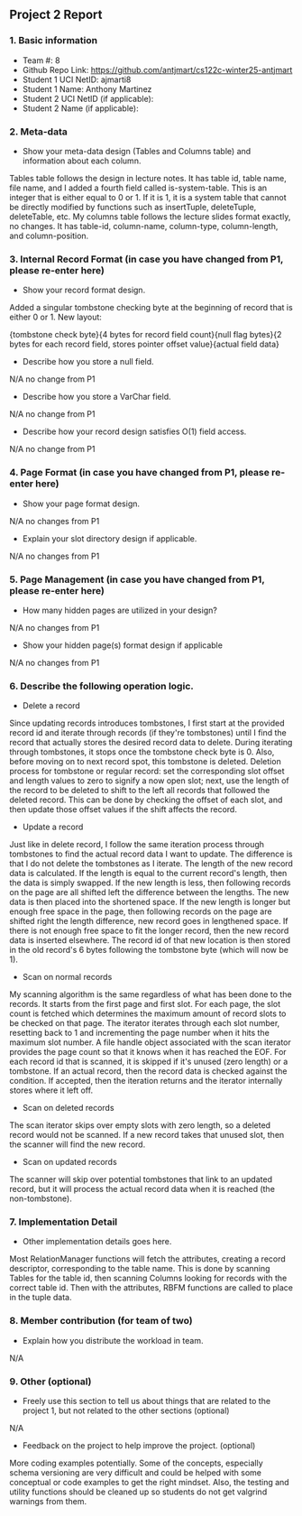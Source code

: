 ## Project 2 Report


### 1. Basic information
 - Team #: 8
 - Github Repo Link: https://github.com/antjmart/cs122c-winter25-antjmart
 - Student 1 UCI NetID: ajmarti8
 - Student 1 Name: Anthony Martinez
 - Student 2 UCI NetID (if applicable):
 - Student 2 Name (if applicable):

### 2. Meta-data
- Show your meta-data design (Tables and Columns table) and information about each column.

Tables table follows the design in lecture notes. It has table id, table name, file name, and I added
a fourth field called is-system-table. This is an integer that is either equal to 0 or 1. If it is 1, it
is a system table that cannot be directly modified
by functions such as insertTuple, deleteTuple, deleteTable, etc.
My columns table follows the lecture slides format exactly, no changes. It has table-id, column-name,
column-type, column-length, and column-position.

### 3. Internal Record Format (in case you have changed from P1, please re-enter here)
- Show your record format design.

Added a singular tombstone checking byte at the beginning of record that is either 0 or 1. New layout:

{tombstone check byte}{4 bytes for record field count}{null flag bytes}{2 bytes for each record field, stores
pointer offset value}{actual field data}

- Describe how you store a null field.

N/A no change from P1

- Describe how you store a VarChar field.

N/A no change from P1

- Describe how your record design satisfies O(1) field access.

N/A no change from P1

### 4. Page Format (in case you have changed from P1, please re-enter here)
- Show your page format design.

N/A no changes from P1

- Explain your slot directory design if applicable.

N/A no changes from P1

### 5. Page Management (in case you have changed from P1, please re-enter here)
- How many hidden pages are utilized in your design?

N/A no changes from P1

- Show your hidden page(s) format design if applicable

N/A no changes from P1

### 6. Describe the following operation logic.
- Delete a record

Since updating records introduces tombstones, I first start at the provided record id and iterate through
records (if they're tombstones) until I find the record that actually stores the desired record data
to delete. During iterating through tombstones, it stops once the tombstone check byte is 0. Also, before
moving on to next record spot, this tombstone is deleted. Deletion process for tombstone or regular record:
set the corresponding slot offset and length values to zero to signify a now open slot; next, use the length of
the record to be deleted to  shift to the left all records that followed the deleted record. This can be done
by checking the offset of each slot, and then update those offset values if the shift affects the record.

- Update a record

Just like in delete record, I follow the same iteration process through tombstones to find the actual record data
I want to update. The difference is that I do not delete the tombstones as I iterate. The length of the new record
data is calculated. If the length is equal to the current record's length, then the data is simply swapped. If the new
length is less, then following records on the page are all shifted left the difference between the lengths. The new
data is then placed into the shortened space. If the new length is longer but enough free space in the page, then
following records on the page are shifted right the length difference, new record goes in lengthened space. If
there is not enough free space to fit the longer record, then the new record data is inserted elsewhere. The
record id of that new location is then stored in the old record's 6 bytes following the tombstone byte (which will now be 1).

- Scan on normal records

My scanning algorithm is the same regardless of what has been done to the records. It starts from the first page
and first slot. For each page, the slot count is fetched which determines the maximum amount of record slots to be
checked on that page. The iterator iterates through each slot number, resetting back to 1 and incrementing the page
number when it hits the maximum slot number. A file handle object associated with the scan iterator provides
the page count so that it knows when it has reached the EOF. For each record id that is scanned, it is skipped
if it's unused (zero length) or a tombstone. If an actual record, then the record data is checked against the
condition. If accepted, then the iteration returns and the iterator internally stores where it left off.

- Scan on deleted records

The scan iterator skips over empty slots with zero length, so a deleted record would not be scanned. If a new record
takes that unused slot, then the scanner will find the new record.

- Scan on updated records

The scanner will skip over potential tombstones that link to an updated record, but it will process
the actual record data when it is reached (the non-tombstone).

### 7. Implementation Detail
- Other implementation details goes here.

Most RelationManager functions will fetch the attributes, creating a record descriptor, corresponding to
the table name. This is done by scanning Tables for the table id, then scanning Columns looking for records
with the correct table id. Then with the attributes, RBFM functions are called to place in the tuple data.

### 8. Member contribution (for team of two)
- Explain how you distribute the workload in team.

N/A

### 9. Other (optional)
- Freely use this section to tell us about things that are related to the project 1, but not related to the other sections (optional)

N/A

- Feedback on the project to help improve the project. (optional)

More coding examples potentially. Some of the concepts, especially schema versioning are very difficult
and could be helped with some conceptual or code examples to get the right mindset. Also, the testing and utility
functions should be cleaned up so students do not get valgrind warnings from them.